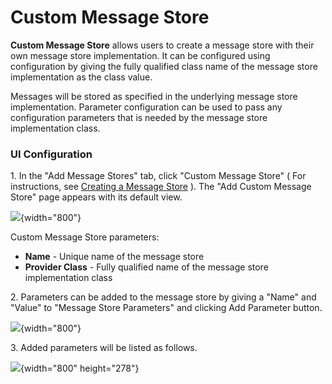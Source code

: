 # Custom Message Store

**Custom Message Store** allows users to create a message store with
their own message store implementation. It can be configured using
configuration by giving the fully qualified class name of the message
store implementation as the class value.

Messages will be stored as specified in the underlying message store
implementation. Parameter configuration can be used to pass any
configuration parameters that is needed by the message store
implementation class.

### UI Configuration

1\. In the "Add Message Stores" tab, click "Custom Message Store" ( For
instructions, see [Creating a Message Store](_Creating_a_Message_Store_)
). The "Add Custom Message Store" page appears with its default view.

![](attachments/30540655/30705361.png){width="800"}

Custom Message Store parameters:

-   **Name** - Unique name of the message store
-   **Provider Class** - Fully qualified name of the message store
    implementation class

2\. Parameters can be added to the message store by giving a "Name" and
"Value" to "Message Store Parameters" and clicking Add Parameter button.

![](attachments/30540655/30705359.png){width="800"}

3\. Added parameters will be listed as follows.

![](attachments/30540655/30705360.png){width="800" height="278"}
